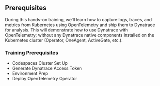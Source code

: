 ## Prerequisites

During this hands-on training, we’ll learn how to capture logs, traces, and metrics from Kubernetes using OpenTelemetry and ship them to Dynatrace for analysis.  This will demonstrate how to use Dynatrace with OpenTelemetry; without any Dynatrace native components installed on the Kubernetes cluster (Operator, OneAgent, ActiveGate, etc.).

### Training Prerequisites

* Codespaces Cluster Set Up
* Generate Dynatrace Access Token
* Environment Prep
* Deploy OpenTelemetry Operator

